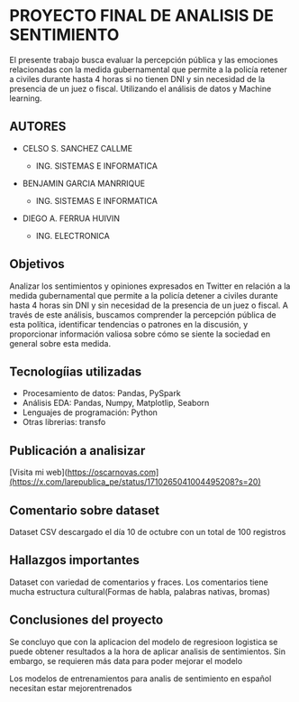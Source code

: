 # PROYECTO FINAL DE ANALISIS DE SENTIMIENTO
El presente trabajo busca evaluar la percepción pública y las emociones relacionadas con la medida gubernamental que permite a la policía retener a civiles durante hasta 4 horas si no tienen DNI y sin necesidad de la presencia de un juez o fiscal. Utilizando el análisis de datos y Machine learning. 

## AUTORES
* CELSO S. SANCHEZ CALLME
   * ING. SISTEMAS E INFORMATICA

* BENJAMIN GARCIA MANRRIQUE
   * ING. SISTEMAS E INFORMATICA

* DIEGO A. FERRUA HUIVIN
   * ING. ELECTRONICA

## Objetivos
Analizar los sentimientos y opiniones expresados en Twitter en relación a la medida gubernamental que permite a la policía detener a civiles durante hasta 4 horas sin DNI y sin necesidad de la presencia de un juez o fiscal. A través de este análisis, buscamos comprender la percepción pública de esta política, identificar tendencias o patrones en la discusión, y proporcionar información valiosa sobre cómo se siente la sociedad en general sobre esta medida.

## Tecnologíias utilizadas
* Procesamiento de datos: Pandas, PySpark
* Análisis EDA: Pandas, Numpy, Matplotlip, Seaborn
* Lenguajes de programación: Python
* Otras librerias: transfo

## Publicación a analisizar
[Visita mi web](https://oscarnovas.com](https://x.com/larepublica_pe/status/1710265041004495208?s=20)

## Comentario sobre dataset
Dataset CSV descargado el día 10 de octubre con un total de 100 registros

## Hallazgos importantes
Dataset con variedad de comentarios y fraces.
Los comentarios tiene mucha estructura cultural(Formas de habla, palabras nativas, bromas)

## Conclusiones del proyecto
Se concluyo que con la aplicacion del modelo de regresioon logistica se puede obtener resultados a la hora de aplicar analisis de sentimientos. Sin embargo, se requieren más data para poder mejorar el modelo

Los modelos de entrenamientos para analis de sentimiento en español necesitan estar mejorentrenados
